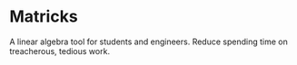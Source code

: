 # Matricks
A linear algebra tool for students and engineers. Reduce spending time on treacherous, tedious work.
